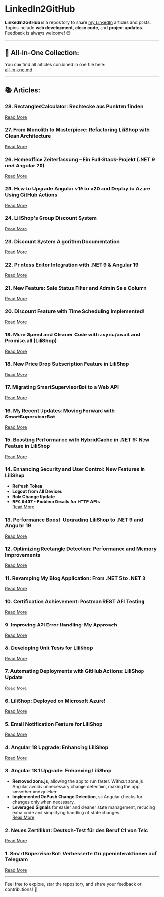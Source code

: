 # LinkedIn2GitHub

**LinkedIn2GitHub** is a repository to share [my LinkedIn](https://www.linkedin.com/in/said-roohullah-allem/) articles and posts.  
Topics include **web development**, **clean code**, and **project updates**. Feedback is always welcome! 😊

---

## 📂 All-in-One Collection:
You can find all articles combined in one file here:  
[all-in-one.md](https://github.com/jahanalem/LinkedIn2GitHub/blob/main/all-in-one.md)

---

## 📚 Articles:

### **28. RectanglesCalculator: Rechtecke aus Punkten finden**
[Read More](https://github.com/jahanalem/RectanglesCalculator?tab=readme-ov-file#dokumentation-wie-man-rechtecke-aus-punkten-findet)

### **27. From Monolith to Masterpiece: Refactoring LiliShop with Clean Architecture**
[Read More](https://github.com/jahanalem/LinkedIn2GitHub/blob/main/0026_Refactoring-LiliShop-with-Clean-Architecture.md)

### **26. Homeoffice Zeiterfassung – Ein Full-Stack-Projekt (.NET 9 und Angular 20)**
[Read More](https://github.com/jahanalem/HomeofficeApp/tree/client?tab=readme-ov-file#homeoffice-zeiterfassung--ein-full-stack-projekt)

### **25. How to Upgrade Angular v19 to v20 and Deploy to Azure Using GitHub Actions**
[Read More](https://github.com/jahanalem/LinkedIn2GitHub/blob/main/0025_upgrade-angular19-to-20-azure-gh-actions.md)

### **24. LiliShop's Group Discount System**
[Read More](https://github.com/jahanalem/LinkedIn2GitHub/blob/main/0024_group-discount-system.md#lilishops-group-discount-system-)

### **23. Discount System Algorithm Documentation**
[Read More](https://github.com/jahanalem/LinkedIn2GitHub/blob/main/0023_LiliShop_discount-system-algorithm-documentation.md)

### **22. Printess Editor Integration with .NET 9 & Angular 19**
[Read More](https://github.com/jahanalem/LinkedIn2GitHub/blob/main/0022_LiliShop_PrintessEditor_Integration_Guide.md)

### **21. New Feature: Sale Status Filter and Admin Sale Column**
[Read More](https://github.com/jahanalem/LinkedIn2GitHub/blob/main/0021_sale-feature-update.md)

### **20. Discount Feature with Time Scheduling Implemented!**
[Read More](https://github.com/jahanalem/LinkedIn2GitHub/blob/main/0020_discount-feature-scheduling.md)

### **19. More Speed and Cleaner Code with async/await and Promise.all (LiliShop)**
[Read More](https://github.com/jahanalem/LinkedIn2GitHub/blob/main/improving-product-loading-in-admin-page.md)

### **18. New Price Drop Subscription Feature in LiliShop**
[Read More](https://github.com/jahanalem/LinkedIn2GitHub/blob/main/price-drop-subscription.md)

### **17. Migrating SmartSupervisorBot to a Web API**
[Read More](https://github.com/jahanalem/LinkedIn2GitHub/blob/main/Migrating-SmartSupervisorBot-to-a-Web-API.md)

### **16. My Recent Updates: Moving Forward with SmartSupervisorBot**
[Read More](https://github.com/jahanalem/LinkedIn2GitHub/blob/main/smart-supervisorbot-updates-net9.md)

### **15. Boosting Performance with HybridCache in .NET 9: New Feature in LiliShop**
[Read More](https://github.com/jahanalem/LinkedIn2GitHub/blob/main/hybrid-cache.md)

### **14. Enhancing Security and User Control: New Features in LiliShop**
- **Refresh Token**
- **Logout from All Devices**
- **Role Change Update**
- **RFC 9457 - Problem Details for HTTP APIs**  
[Read More](https://github.com/jahanalem/LinkedIn2GitHub/blob/main/enhancing-security-and-user-control.md)

### **13. Performance Boost: Upgrading LiliShop to .NET 9 and Angular 19**  
[Read More](https://github.com/jahanalem/LinkedIn2GitHub/blob/main/performance-boost-dotnet9-angular19.md)

### **12. Optimizing Rectangle Detection: Performance and Memory Improvements**  
[Read More](https://github.com/jahanalem/LinkedIn2GitHub/blob/main/rectangle-detection-optimization.md)

### **11. Revamping My Blog Application: From .NET 5 to .NET 8**  
[Read More](https://github.com/jahanalem/LinkedIn2GitHub/blob/main/blog-app-net8-upgrade.md)

### **10. Certification Achievement: Postman REST API Testing**  
[Read More](https://github.com/jahanalem/LinkedIn2GitHub/blob/main/postman-certification-completion.md)

### **9. Improving API Error Handling: My Approach**  
[Read More](https://github.com/jahanalem/LinkedIn2GitHub/blob/main/api-error-handling-improvements.md)

### **8. Developing Unit Tests for LiliShop**  
[Read More](https://github.com/jahanalem/LinkedIn2GitHub/blob/main/lilishop-unit-tests-xunit.md)

### **7. Automating Deployments with GitHub Actions: LiliShop Update**  
[Read More](https://github.com/jahanalem/LinkedIn2GitHub/blob/main/github-actions-automation.md)

### **6. LiliShop: Deployed on Microsoft Azure!**  
[Read More](https://github.com/jahanalem/LinkedIn2GitHub/blob/main/lilishop-azure-deployment.md)

### **5. Email Notification Feature for LiliShop**  
[Read More](https://github.com/jahanalem/LinkedIn2GitHub/blob/main/lilishop-email-notifications.md)

### **4. Angular 18 Upgrade: Enhancing LiliShop**  
[Read More](https://github.com/jahanalem/LinkedIn2GitHub/blob/main/lilishop-angular18-upgrade.md)

### **3. Angular 18.1 Upgrade: Enhancing LiliShop**
- **Removed zone.js**, allowing the app to run faster. Without zone.js, Angular avoids unnecessary change detection, making the app smoother and quicker.
- **Implemented OnPush Change Detection**, so Angular checks for changes only when necessary.
- **Leveraged Signals** for easier and cleaner state management, reducing extra code and simplifying handling of state changes.  
[Read More](https://github.com/jahanalem/LinkedIn2GitHub/blob/main/lilishop-angular18-zone-less-onpush.md)

### **2. Neues Zertifikat: Deutsch-Test für den Beruf C1 von Telc**  
[Read More](https://github.com/jahanalem/LinkedIn2GitHub/blob/main/deutsch-c1-telc-zertifikat.md)

### **1. SmartSupervisorBot: Verbesserte Gruppeninteraktionen auf Telegram**  
[Read More](https://github.com/jahanalem/LinkedIn2GitHub/blob/main/smart-supervisor-bot-telegram.md)

---

Feel free to explore, star the repository, and share your feedback or contributions! 🌟
